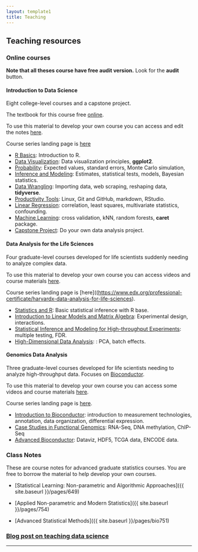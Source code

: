 ```yaml
---
layout: template1
title: Teaching
---
```


## Teaching resources

### Online courses

__Note that all theses course have free audit version.__ Look for the **audit** button.

#### Introduction to Data Science 

Eight college-level courses and a capstone project.

The textbook for this course free [online](https://rafalab.github.io/dsbook/).

To use this material to develop your own course you can access and edit the notes [here](https://github.com/rafalab/dsbook).

Course series landing page is [here](https://www.edx.org/professional-certificate/harvardx-data-science)

* [R Basics](https://www.edx.org/course/data-science-r-basics): Introduction to R.
* [Data Visualization](https://www.edx.org/course/data-science-visualization): Data visualization principles, __ggplot2__.
* [Probability](https://www.edx.org/course/data-science-probability): Expected values, standard errors, Monte Carlo simulation, 
* [Inference and Modeling](https://www.edx.org/course/data-science-inference-and-modeling): Estimates, statistical tests, models, Bayesian statistics. 
* [Data Wrangling](https://www.edx.org/course/data-science-wrangling): Importing data, web scraping, reshaping data, __tidyverse__.
* [Productivity Tools](https://www.edx.org/course/data-science-productivity-tools): Linux, Git and GitHub, markdown, RStudio.
* [Linear Regression](https://www.edx.org/course/data-science-linear-regression): correlation, least squares, multivariate statistics, confounding.
* [Machine Learning](https://www.edx.org/course/data-science-machine-learning): cross validation, kNN, random forests, __caret__ package.
* [Capstone Project](https://www.edx.org/course/data-science-capstone): Do your own data analysis project.

#### Data Analysis for the Life Sciences
 
Four graduate-level courses developed for life scientists suddenly needing to analyze complex data.

To use this material to develop your own course you can access videos and course materials [here](http://rafalab.github.io/pages/harvardx.html).

Course series landing page is [here]((https://www.edx.org/professional-certificate/harvardx-data-analysis-for-life-sciences).

* [Statistics and R](https://www.edx.org/course/statistics-and-r): Basic statistical inference with R base.
* [Introduction to Linear Models and Matrix Algebra](https://www.edx.org/course/introduction-to-linear-models-and-matrix-algebra): Experimental design, interactions.
* [Statistical Inference and Modeling for High-throughput Experiments](https://www.edx.org/course/statistical-inference-and-modeling-for-high-throug): multiple testing, FDR.
* [High-Dimensional Data Analysis](https://www.edx.org/course/high-dimensional-data-analysis): : PCA, batch effects. 
 
#### Genomics Data Analysis 

Three graduate-level courses developed for life scientists needing to analyze high-throughput data. Focuses on [Bioconductor](https://www.bioconductor.org/).

To use this material to develop your own course you can access some videos and course materials [here](http://rafalab.github.io/pages/harvardx.html).

Course series landing page is [here](https://www.edx.org/xseries/genomics-data-analysis).

* [Introduction to Bioconductor](https://www.edx.org/course/introduction-to-bioconductor-annotation-and-analys): introduction to measurement technologies, annotation, data organization, differential expression.
* [Case Studies in Functional Genomics](https://www.edx.org/course/high-performance-computing-for-reproducible-genomi): RNA-Seq, DNA methylation, ChIP-Seq
* [Advanced Bioconductor](https://www.edx.org/course/case-studies-in-functional-genomics): Dataviz, HDF5, TCGA data, ENCODE data.



### Class Notes

These are course notes for advanced graduate statistics courses. You are free to borrow the material to help develop your own courses.

* [Statistical Learning: Non-parametric and  Algorithmic Approaches]({{ site.baseurl }}/pages/649)

* [Applied Non-parametric and Modern Statistics]({{ site.baseurl }}/pages/754)

* [Advanced Statistical Methods]({{ site.baseurl }}/pages/bio751)


### [Blog post on teaching data science](http://simplystatistics.org/2014/09/15/applied-statisticians-people-want-to-learn-what-we-do-lets-teach-them/)

----


